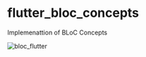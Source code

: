 # flutter_bloc_concepts

Implemenattion of BLoC Concepts

![bloc_flutter](https://user-images.githubusercontent.com/46291836/194097221-04869fc5-04a0-413a-ac80-8b0117785832.gif)

